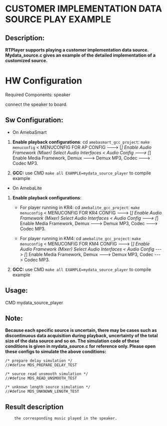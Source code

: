 # CUSTOMER IMPLEMENTATION DATA SOURCE PLAY EXAMPLE

## Description:
**RTPlayer supports playing a customer implementation data source.
Mydata_source.c gives an example of the detailed implementation of a customized source.**

# HW Configuration
Required Components: speaker

connect the speaker to board.

## Sw Configuration:
* On AmebaSmart
1. **Enable playback configurations**:
cd `amebasmart_gcc_project`: `make menuconfig`
    < MENUCONFIG FOR AP CONFIG  --->
    [*] Enable Audio Framework
    (Mixer) Select Audio Interfaces
    < Audio Config  --->
    [*] Enable Media Framework,
    Demux  ---> Demux MP3,
    Codec  ---> Codec MP3.

2. **GCC:** use CMD `make all EXAMPLE=mydata_source_player` to compile example

* On AmebaLite
1. **Enable playback configurations**:
    * For player running in KR4:
        cd `amebalite_gcc_project`: `make menuconfig`
        < MENUCONFIG FOR KR4 CONFIG  --->
        [*] Enable Audio Framework
        (Mixer) Select Audio Interfaces
        < Audio Config  --->
        [*] Enable Media Framework,
        Demux  ---> Demux MP3,
        Codec  ---> Codec MP3.

    * For player running in KM4:
       cd `amebalite_gcc_project`: `make menuconfig`
        < MENUCONFIG FOR KM4 CONFIG  --->
        [*] Enable Audio Framework
        (Mixer) Select Audio Interfaces
        < Audio Config  --->
        [*] Enable Media Framework,
        Demux  ---> Demux MP3,
        Codec  ---> Codec MP3.


2. **GCC:** use CMD `make all EXAMPLE=mydata_source_player` to compile example

## Usage:
CMD
mydata_source_player

## Note:
**Because each specific source is uncertain, there may be cases such as discontinuous data acquisition during playback, uncertainty of the total size of the data source and so on.
The simulation code of these conditions is given in mydata_source.c for reference only.
Please open these configs to simulate the above conditions:**
```
/* prepare delay simulation */
//#define MDS_PREPARE_DELAY_TEST

/* source read unsmooth simulation */
//#define MDS_READ_UNSMOOTH_TEST

/* unknown length source simulation */
//#define MDS_UNKNOWN_LENGTH_TEST
```

## Result description
        the corresponding music played in the speaker.
